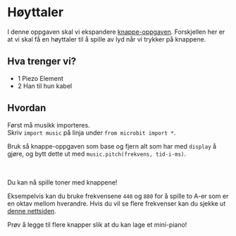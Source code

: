 # Høyttaler

I denne oppgaven skal vi ekspandere [knappe-oppgaven](https://informativ.github.io/microbit-oppgaver/experiments/button_intro/task).
Forskjellen her er at vi skal få en høyttaler til å spille av lyd når vi trykker på knappene.

## Hva trenger vi?
* 1 Piezo Element
* 2 Han til hun kabel

## Hvordan
Først må musikk importeres. <br>
Skriv `import music` på linja under `from microbit import *`. 

Bruk så knappe-oppgaven som base og fjern alt som har med `display` å gjøre, og bytt dette ut med `music.pitch(frekvens, tid-i-ms)`.

<br><br>
Du kan nå spille toner med knappene!

Eksempelvis kan du bruke frekvensene `440` og `880` for å spille to A-er som er en oktav mellom hverandre.
Hvis du vil se flere frekvenser kan du sjekke ut [denne nettsiden](http://www.phy.mtu.edu/~suits/notefreqs.html).

Prøv å legge til flere knapper slik at du kan lage et mini-piano!
